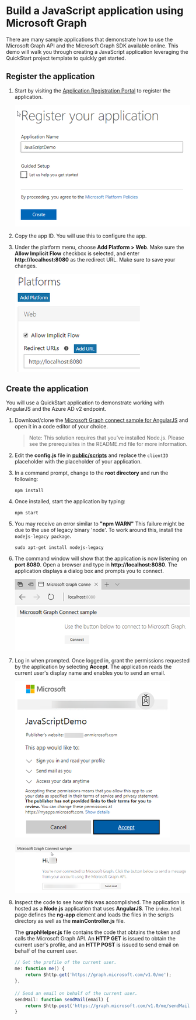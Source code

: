 # Build a JavaScript application using Microsoft Graph

There are many sample applications that demonstrate how to use the Microsoft Graph API and the Microsoft Graph SDK available online. This demo will walk you through creating a JavaScript application leveraging the QuickStart project template to quickly get started.

## Register the application

1. Start by visiting the [Application Registration Portal](https://apps.dev.microsoft.com/) to register the application.

    ![Screenshot of Application Registration Portal registration page.](../../Images/07.png)

1. Copy the app ID. You will use this to configure the app.

1. Under the platform menu, choose **Add Platform > Web**. Make sure the **Allow Implicit Flow** checkbox is selected, and enter **http://localhost:8080** as the redirect URL. Make sure to save your changes.

    ![Screenshot of platforms menu.](../../Images/08.png)

## Create the application

You will use a QuickStart application to demonstrate working with AngularJS and the Azure AD v2 endpoint.

1. Download/clone the [Microsoft Graph connect sample for AngularJS](https://github.com/microsoftgraph/angular-connect-rest-sample) and open it in a code editor of your choice.
    >Note: This solution requires that you've installed Node.js. Please see the prerequisites in the README.md file for more information.

1. Edit the **config.js** file in **[public/scripts](https://github.com/microsoftgraph/angular-connect-rest-sample/tree/master/public/scripts)** and replace the `clientID` placeholder with the placeholder of your application.

1. In a command prompt, change to the **root directory** and run the following:

    ```shell
    npm install
    ```

1. Once installed, start the application by typing:

    ```shell
    npm start
    ```

1. You may receive an error similar to **"npm WARN"** This failure might be due to the use of legacy binary 'node'. To work around this, install the `nodejs-legacy package`.

    ```shell
    sudo apt-get install nodejs-legacy
    ```

1. The command window will show that the application is now listening on **port 8080**. Open a browser and type in **http://localhost:8080**. The application displays a dialog box and prompts you to connect.

    ![Screenshot of connection prompt in Microsoft Graph sample.](../../Images/09.png)

1. Log in when prompted. Once logged in, grant the permissions requested by the application by selecting **Accept**. The application reads the current user's display name and enables you to send an email.

    ![Screenshot of permission request from app.](../../Images/10.png)

    ![Screenshot of confirmation message in Microsoft Graph app.](../../Images/11.png)

1. Inspect the code to see how this was accomplished. The application is hosted as a **Node.js** application that uses **AngularJS**. The `index.html` page defines the **ng-app** element and loads the files in the scripts directory as well as the **mainController.js** file.

    The **graphHelper.js** file contains the code that obtains the token and calls the Microsoft Graph API. An **HTTP GET** is issued to obtain the current user's profile, and an **HTTP POST** is issued to send email on behalf of the current user.

    ```javascript
    // Get the profile of the current user.
    me: function me() {
        return $http.get('https://graph.microsoft.com/v1.0/me');
    },

    // Send an email on behalf of the current user.
    sendMail: function sendMail(email) {
        return $http.post('https://graph.microsoft.com/v1.0/me/sendMail', { 'message' : email, 'saveToSentItems': true });
    }
    ```
